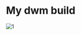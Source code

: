 # My dwm build 

![1](https://gitlab.com/roidm/suckless/-/raw/main/pics/20210903154056.jpg "Image 1")

